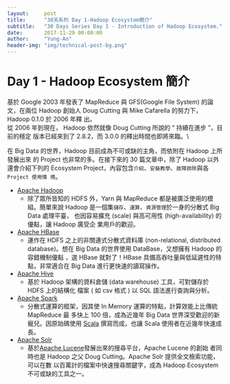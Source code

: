 ```yaml
---
layout:     post
title:      "30天系列 Day 1-Hadoop Ecosystem簡介"
subtitle:   "30 Days Series Day 1 - Introduction of Hadoop Ecosystem."
date:       2017-11-29 00:00:00
author:     "Yung-An"
header-img: "img/technical-post-bg.png"
---
```


# Day 1 - Hadoop Ecosystem 簡介

基於 Google 2003 年發表了 MapReduce 與 GFS(Google File System) 的論文，在兩位
Hadoop 創始人 Doug Cutting 與 Mike Cafarella 的努力下，Hadoop 0.1.0 於 2006 年釋
出。\
從 2006 年到現在， Hadoop 依然就像 Doug Cutting 所說的 “ 持續在進步 ”，目前的穩定
版本已經來到了 2.8.2，而 3.0.0 的釋出時間也即將來臨。\

在 Big Data 的世界，Hadoop 目前成為不可或缺的主角，而依附在 Hadoop 上所發展出來
的 Project 也非常的多。在接下來的 30 篇文章中，除了 Hadoop 以外還會介紹下列的
Ecosystem Project，內容包含`介紹`、`安裝教學`、`故障排除`與各 `Project 使用情
境`。

* [Apache Hadoop][hadoop_official]
  * 除了眾所皆知的 HDFS 外，Yarn 與 MapReduce 都是被廣泛使用的模組。簡單來說
    Hadoop 是一個集`儲存`、`運算`、`資源管理`於一身的分散式 Big Data 處理平臺，
    也因容易擴充 (scale) 與高可用性 (high-availability) 的優點，讓 Hadoop 廣受企
    業用戶的歡迎。
* [Apache HBase][hbase_official]
  * 運作在 HDFS 之上的非關連式分散式資料庫 (non-relational, distributed
    database)。想在 Big Data 的世界使用 DataBase，又想擁有 Hadoop 的容錯機制優點
    ，選 HBase 就對了！HBase 具備高吞吐量與低延遲性的特點，非常適合在 Big Data
    進行更快速的讀寫操作。
* [Apache Hive][hive_official]
  * 基於 Hadoop 架構的資料倉儲 (data warehouse) 工具，可對儲存於 HDFS 上的結構化
    檔案 ( 如 csv 格式 ) 以 SQL 語法進行查詢與分析。
* [Apache Spark][spark_official]
  * 分散式運算的框架，因其使 In Memory 運算的特點，計算效能上比傳統 MapReduce 最
    多快上 100 倍，成為近幾年 Big Data 世界深受歡迎的新寵兒。因原始碼使用
    [Scala][scala_official] 撰寫而成，也讓 Scala 使用者在近幾年快速成長。
* [Apache Solr][solr_official]
  * 基於[Apache Lucene][lucene_official]發展出來的搜尋平台，Apache Lucene 的創始
    者同時也是 Hadoop 之父 Doug Cutting。Apache Solr 提供全文檢索功能，可以在數
    以百萬計的檔案中快速搜尋關鍵字，成為 Hadoop Ecosystem 不可或缺的工具之一。

[hadoop_official]: https://hadoop.apache.org/
[hbase_official]: https://hbase.apache.org/
[hive_official]: https://hive.apache.org/
[spark_official]: https://spark.apache.org/
[scala_official]: https://www.scala-lang.org/
[solr_official]: https://lucene.apache.org/solr/
[lucene_official]: https://lucene.apache.org/
